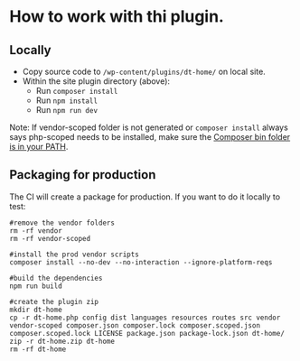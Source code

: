 # How to work with thi plugin.

## Locally

- Copy source code to `/wp-content/plugins/dt-home/` on local site.
- Within the site plugin directory (above):
  - Run `composer install`
  - Run `npm install`
  - Run `npm run dev`

Note: If vendor-scoped folder is not generated or `composer install` always says php-scoped needs to be installed, make sure the [Composer bin folder is in your PATH](https://stackoverflow.com/a/64545124/92876).

## Packaging for production

The CI will create a package for production. If you want to do it locally to test:

```
#remove the vendor folders
rm -rf vendor
rm -rf vendor-scoped

#install the prod vendor scripts
composer install --no-dev --no-interaction --ignore-platform-reqs

#build the dependencies
npm run build

#create the plugin zip
mkdir dt-home
cp -r dt-home.php config dist languages resources routes src vendor vendor-scoped composer.json composer.lock composer.scoped.json composer.scoped.lock LICENSE package.json package-lock.json dt-home/
zip -r dt-home.zip dt-home
rm -rf dt-home
